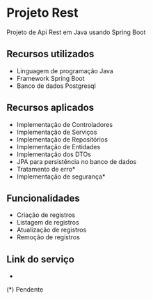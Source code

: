 # Projeto Rest
Projeto de Api Rest em Java usando Spring Boot

## Recursos utilizados
- Linguagem de programação Java
- Framework Spring Boot
- Banco de dados Postgresql

## Recursos aplicados
- Implementação de Controladores
- Implementação de Serviços
- Implementação de Repositórios
- Implementação de Entidades
- Implementação dos DTOs
- JPA para persistência no banco de dados
- Tratamento de erro*
- Implementação de segurança*

## Funcionalidades
- Criação de registros
- Listagem de registros
- Atualização de registros
- Remoção de registros

## Link do serviço 
*

(*) Pendente
